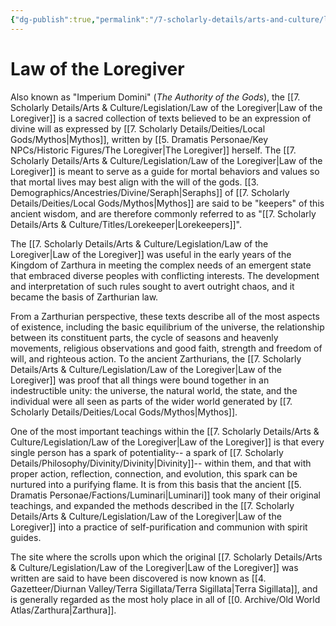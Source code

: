 ```yaml
---
{"dg-publish":true,"permalink":"/7-scholarly-details/arts-and-culture/legislation/law-of-the-loregiver/","noteIcon":""}
---
```


# Law of the Loregiver

Also known as "Imperium Domini" (*The Authority of the Gods*), the [[7. Scholarly Details/Arts & Culture/Legislation/Law of the Loregiver\|Law of the Loregiver]] is a sacred collection of texts believed to be an expression of divine will as expressed by [[7. Scholarly Details/Deities/Local Gods/Mythos\|Mythos]], written by [[5. Dramatis Personae/Key NPCs/Historic Figures/The Loregiver\|The Loregiver]] herself. The [[7. Scholarly Details/Arts & Culture/Legislation/Law of the Loregiver\|Law of the Loregiver]] is meant to serve as a guide for mortal behaviors and values so that mortal lives may best align with the will of the gods. [[3. Demographics/Ancestries/Divine/Seraph\|Seraphs]] of [[7. Scholarly Details/Deities/Local Gods/Mythos\|Mythos]] are said to be "keepers" of this ancient wisdom, and are therefore commonly referred to as "[[7. Scholarly Details/Arts & Culture/Titles/Lorekeeper\|Lorekeepers]]".

The [[7. Scholarly Details/Arts & Culture/Legislation/Law of the Loregiver\|Law of the Loregiver]] was useful in the early years of the Kingdom of Zarthura in meeting the complex needs of an emergent state that embraced diverse peoples with conflicting interests. The development and interpretation of such rules sought to avert outright chaos, and it became the basis of Zarthurian law. 

From a Zarthurian perspective, these texts describe all of the most aspects of existence, including the basic equilibrium of the universe, the relationship between its constituent parts, the cycle of seasons and heavenly movements, religious observations and good faith, strength and freedom of will, and righteous action. To the ancient Zarthurians, the [[7. Scholarly Details/Arts & Culture/Legislation/Law of the Loregiver\|Law of the Loregiver]] was proof that all things were bound together in an indestructible unity: the universe, the natural world, the state, and the individual were all seen as parts of the wider world generated by [[7. Scholarly Details/Deities/Local Gods/Mythos\|Mythos]]. 

One of the most important teachings within the [[7. Scholarly Details/Arts & Culture/Legislation/Law of the Loregiver\|Law of the Loregiver]] is that every single person has a spark of potentiality-- a spark of [[7. Scholarly Details/Philosophy/Divinity/Divinity\|Divinity]]-- within them, and that with proper action, reflection, connection, and evolution, this spark can be nurtured into a purifying flame. It is from this basis that the ancient [[5. Dramatis Personae/Factions/Luminari\|Luminari]] took many of their original teachings, and expanded the methods described in the [[7. Scholarly Details/Arts & Culture/Legislation/Law of the Loregiver\|Law of the Loregiver]] into a practice of self-purification and communion with spirit guides. 

The site where the scrolls upon which the original [[7. Scholarly Details/Arts & Culture/Legislation/Law of the Loregiver\|Law of the Loregiver]] was written are said to have been discovered is now known as [[4. Gazetteer/Diurnan Valley/Terra Sigillata/Terra Sigillata\|Terra Sigillata]], and is generally regarded as the most holy place in all of [[0. Archive/Old World Atlas/Zarthura\|Zarthura]]. 
